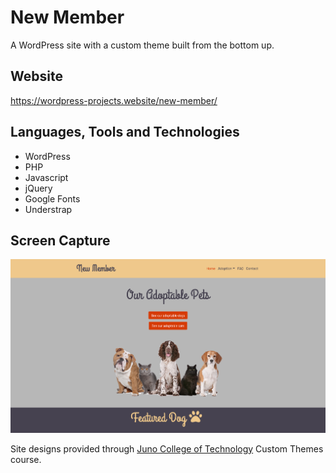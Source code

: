 # New Member
A WordPress site with a custom theme built from the bottom up.

## Website
https://wordpress-projects.website/new-member/

## Languages, Tools and Technologies

* WordPress
* PHP
* Javascript
* jQuery
* Google Fonts
* Understrap

## Screen Capture
![New Member](new-member.png)

Site designs provided through [Juno College of Technology](https://junocollege.com/) Custom Themes course.
